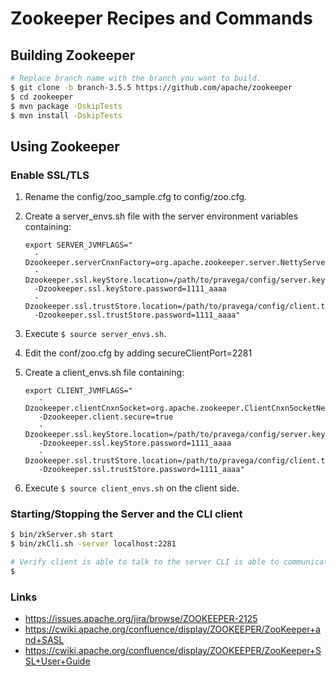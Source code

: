 # Zookeeper Recipes and Commands

## Building Zookeeper

```bash
# Replace branch name with the branch you want to build.
$ git clone -b branch-3.5.5 https://github.com/apache/zookeeper
$ cd zookeeper
$ mvn package -DskipTests
$ mvn install -DskipTests
```

## Using Zookeeper

### Enable SSL/TLS 

1. Rename the config/zoo_sample.cfg to config/zoo.cfg.
2. Create a server_envs.sh file with the server environment variables containing:

   ```
   export SERVER_JVMFLAGS="
     -Dzookeeper.serverCnxnFactory=org.apache.zookeeper.server.NettyServerCnxnFactory
     -Dzookeeper.ssl.keyStore.location=/path/to/pravega/config/server.keystore.jks 
     -Dzookeeper.ssl.keyStore.password=1111_aaaa 
     -Dzookeeper.ssl.trustStore.location=/path/to/pravega/config/client.truststore.jks
     -Dzookeeper.ssl.trustStore.password=1111_aaaa" 
   ```
3. Execute `$ source server_envs.sh`.
4. Edit the conf/zoo.cfg by adding secureClientPort=2281
5. Create a client_envs.sh file containing: 
   
   ```
   export CLIENT_JVMFLAGS="
      -Dzookeeper.clientCnxnSocket=org.apache.zookeeper.ClientCnxnSocketNetty 
      -Dzookeeper.client.secure=true 
      -Dzookeeper.ssl.keyStore.location=/path/to/pravega/config/server.keystore.jks 
      -Dzookeeper.ssl.keyStore.password=1111_aaaa 
      -Dzookeeper.ssl.trustStore.location=/path/to/pravega/config/client.truststore.jks 
      -Dzookeeper.ssl.trustStore.password=1111_aaaa"
   ```
6. Execute `$ source client_envs.sh` on the client side.

### Starting/Stopping the Server and the CLI client

```bash
$ bin/zkServer.sh start
$ bin/zkCli.sh -server localhost:2281

# Verify client is able to talk to the server CLI is able to communicate with the server.
$ 
```

### Links
* https://issues.apache.org/jira/browse/ZOOKEEPER-2125
* https://cwiki.apache.org/confluence/display/ZOOKEEPER/ZooKeeper+and+SASL
* https://cwiki.apache.org/confluence/display/ZOOKEEPER/ZooKeeper+SSL+User+Guide


